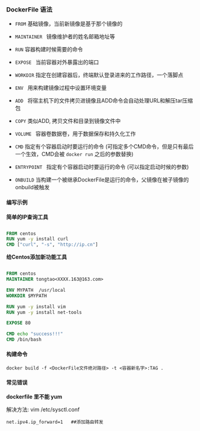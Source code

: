 ### DockerFile 语法



+ `FROM`  基础镜像，当前新镜像是基于那个镜像的
+ `MAINTAINER `  镜像维护者的姓名邮箱地址等

+ `RUN`  容器构建时候需要的命令
+ `EXPOSE `  当前容器对外暴露出的端口

+ `WORKDIR`  指定在创建容器后，终端默认登录进来的工作路径，一个落脚点
+ `ENV `  用来构建镜像过程中设置环境变量

+ `ADD `  将宿主机下的文件拷贝进镜像且ADD命令会自动处理URL和解压tar压缩包
+ `COPY`  类似ADD, 拷贝文件和目录到镜像文件中

+ `VOLUME `  容器卷数据卷，用于数据保存和持久化工作
+ `CMD`  指定有个容器启动时要运行的命令 (可指定多个CMD命令，但是只有最后一个生效，CMD会被 `docker run` 之后的参数替换)

+ `ENTRYPOINT `  指定有个容器启动时要运行的命令 (可以指定启动时候的参数)
+ `ONBUILD` 当构建一个被继承DockerFile是运行的命令，父镜像在被子镜像的onbuild被触发  

#### 编写示例

**简单的IP查询工具**

```DockerFile

FROM centos
RUN yum -y install curl
CMD ["curl", "-s", "http://ip.cn"]

```

**给Centos添加新功能工具**

```DockerFile

FROM centos
MAINTAINER tongtao<XXXX.163@163.com>

ENV MYPATH  /usr/local
WORKDIR $MYPATH

RUN yum -y install vim
RUN yum -y install net-tools

EXPOSE 80

CMD echo "success!!!"
CMD /bin/bash

```

#### 构建命令

`docker build -f <DockerFile文件绝对路径> -t <容器新名字>:TAG .`


#### 常见错误

**dockerfile 里不能 yum**

解决方法: vim /etc/sysctl.conf

    net.ipv4.ip_forward=1   ##添加路由转发


